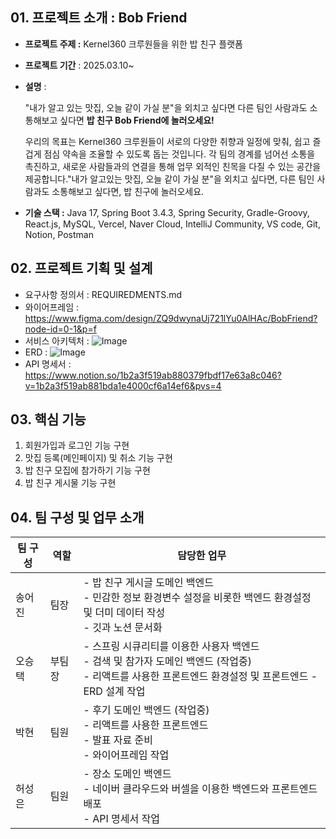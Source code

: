 <h2>01. 프로젝트 소개 : Bob Friend </h2>

- **프로젝트 주제 :** Kernel360 크루원들을 위한 밥 친구 플랫폼
- **프로젝트 기간** : 2025.03.10~

- **설명** :
   
  "내가 알고 있는 맛집, 오늘 같이 가실 분"을 외치고 싶다면
  다른 팀인 사람과도 소통해보고 싶다면
  **밥 친구 Bob Friend에 놀러오세요!**
    
   우리의 목표는 Kernel360 크루원들이 서로의 다양한 취향과 일정에 맞춰, 쉽고 즐겁게 점심 약속을 조율할 수 있도록 돕는 것입니다. 각 팀의 경계를 넘어선 소통을 촉진하고, 새로운 사람들과의 연결을 통해 업무 외적인 친목을 다질 수 있는 공간을 제공합니다."내가 알고있는 맛집, 오늘 같이 가실 분"을 외치고 싶다면, 다른 팀인 사람과도 소통해보고 싶다면, 밥 친구에 놀러오세요.

- **기술 스택 :** Java 17, Spring Boot 3.4.3, Spring Security, Gradle-Groovy, React.js, MySQL, Vercel, Naver Cloud, IntelliJ Community, VS code, Git, Notion, Postman

    
<h2>02. 프로젝트 기획 및 설계 </h2>

- 요구사항 정의서 : REQUIREDMENTS.md
- 와이어프레임 : https://www.figma.com/design/ZQ9dwynaUj721lYu0AlHAc/BobFriend?node-id=0-1&p=f
- 서비스 아키텍처 : ![Image](https://github.com/user-attachments/assets/687f4f27-346a-4ce3-89c9-3c3834ab5a81)
- ERD : ![Image](https://github.com/user-attachments/assets/2bc74c1d-e17f-4241-8654-f1a9a619e471)<br>
- API 명세서 : https://www.notion.so/1b2a3f519ab880379fbdf17e63a8c046?v=1b2a3f519ab881bda1e4000cf6a14ef6&pvs=4

<h2>03. 핵심 기능 </h2>

1. 회원가입과 로그인 기능 구현
2. 맛집 등록(메인페이지) 및 취소 기능 구현
3. 밥 친구 모집에 참가하기 기능 구현
4. 밥 친구 게시물 기능 구현

<h2>04. 팀 구성 및 업무 소개</h2>

  | 팀 구성 | 역할  | 담당한 업무 |
|------|-----|------------------------------------------------------------------------------------------------------------------|
| 송어진  | 팀장  | - 밥 친구 게시글 도메인 백엔드<br> - 민감한 정보 환경변수 설정을 비롯한 백엔드 환경설정 및 더미 데이터 작성<br> - 깃과 노션 문서화 |
| 오승택  | 부팀장 | - 스프링 시큐리티를 이용한 사용자 백엔드<br> - 검색 및 참가자 도메인 백엔드 (작업중)<br> - 리액트를 사용한 프론트엔드 환경설정 및 프론트엔드 - ERD 설계 작업 |
| 박현  | 팀원  | - 후기 도메인 백엔드 (작업중) <br> - 리액트를 사용한 프론트엔드<br> - 발표 자료 준비<br> - 와이어프레임 작업 |
| 허성은  | 팀원  | - 장소 도메인 백엔드 <br> - 네이버 클라우드와 버셀을 이용한 백엔드와 프론트엔드 배포<br> - API 명세서 작업 |



